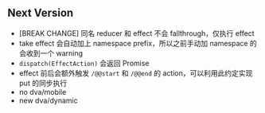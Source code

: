 
## Next Version

* [BREAK CHANGE] 同名 reducer 和 effect 不会 fallthrough，仅执行 effect
* take effect 会自动加上 namespace prefix，所以之前手动加 namespace 的会收到一个 warning
* `dispatch(EffectAction)` 会返回 Promise
* effect 前后会额外触发 `/@@start` 和 `/@@end` 的 action，可以利用此约定实现 put 的同步执行
* no dva/mobile
* new dva/dynamic
